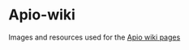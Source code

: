 # Apio-wiki
Images and resources used for the [Apio wiki pages](https://github.com/FPGAwars/apio/wiki)
